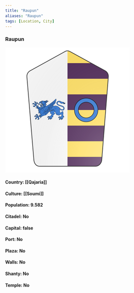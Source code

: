 ```yaml
---
title: "Raupun"
aliases: "Raupun"
tags: [Location, City]
---
```

### Raupun
![](attachment/bd922abc2a91db60866c011bdc8c6ddd.svg)

#### Country: [[Qajaria]]

#### Culture: [[Soumi]]

#### Population: 9.582

#### Citadel: No

#### Capital: false

#### Port: No

#### Plaza: No

#### Walls: No

#### Shanty: No

#### Temple: No

